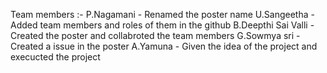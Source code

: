 Team members :-
P.Nagamani - Renamed the poster name
U.Sangeetha - Added team members and roles of them in the github
B.Deepthi Sai Valli - Created the poster and collabroted the team members
G.Sowmya sri - Created a issue in the poster
A.Yamuna - Given the idea of the project and execucted the project
